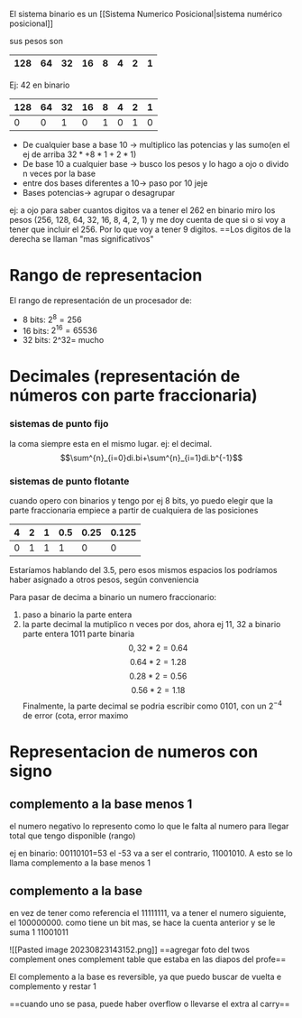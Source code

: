 El sistema binario es un [[Sistema Numerico Posicional|sistema numérico posicional]] 

sus pesos son

| 128 | 64  | 32  | 16  | 8   | 4   | 2    | 1   |
| --- | --- | --- | --- | --- | --- | --- | --- |


Ej: 42 en binario

| 128 | 64  | 32  | 16  | 8   | 4   | 2    | 1   |
| --- | --- | --- | --- | --- | --- | --- | --- |
| 0   | 0   | 1   | 0   | 1   | 0   |  1   | 0   |


- De cualquier base a base 10 -> multiplico las potencias y las sumo(en el ej de arriba $32*+8*1+2*1$)
- De base 10 a cualquier base -> busco los pesos y lo hago a ojo o divido n veces por la base
- entre dos bases diferentes a 10-> paso por 10 jeje
- Bases potencias-> agrupar o desagrupar

ej: a ojo para saber cuantos digitos va a tener el 262 en binario miro los pesos (256, 128, 64, 32, 16,  8, 4, 2, 1) y me doy cuenta de que si o si voy a tener que incluir el 256. Por lo que voy a tener 9 digitos. 
==Los digitos de la derecha se llaman "mas significativos"

# Rango de representacion
El rango de representación de un procesador de:
- 8 bits: $2^8=256$
- 16 bits: $2^{16}=65536$
- 32 bits: 2^32= mucho

# Decimales (representación de números con parte fraccionaria)
### sistemas de punto fijo
la coma siempre esta en el mismo lugar. ej: el decimal. 
$$\sum^{n}_{i=0}di.bi+\sum^{n}_{i=1}di.b^{-1}$$
### sistemas de punto flotante
cuando opero con binarios y tengo por ej 8 bits, yo puedo elegir que la parte fraccionaria empiece a partir de cualquiera de las posiciones

| 4   | 2   | 1   | 0.5 | 0.25 | 0.125 |
| --- | --- | --- | --- | ---- | ----- |
| 0   | 1   | 1   | 1   | 0    | 0     |

Estaríamos hablando del 3.5, pero esos mismos espacios los podríamos haber asignado a otros pesos, según conveniencia

Para pasar de decima a binario un numero fraccionario:
1) paso a binario la parte entera
2) la parte decimal la mutiplico n veces por dos, ahora ej
11, 32 a binario
parte entera 1011
parte binaria
$$0,32*2=0.64$$ $$0.64*2=1.28$$
$$0.28*2=0.56$$
$$0.56*2=1.18$$
Finalmente, la parte decimal se podria escribir como 0101, con un $2^{-4}$ de error (cota, error maximo

# Representacion de numeros con signo

## complemento a la base menos 1
el numero negativo lo represento como lo que le falta al numero para llegar total que tengo disponible (rango)

ej en binario:
00110101=53
el -53 va a ser el contrario, 11001010. A esto se lo llama complemento a la base menos 1

## complemento a la base 
en vez de tener como referencia el 11111111, va a tener el numero siguiente, el 100000000.
como tiene un bit mas, se hace la cuenta anterior y se le suma 1
11001011

![[Pasted image 20230823143152.png]]
==agregar foto del twos complement ones complement table que estaba en las diapos del profe==

El complemento a la base es reversible, ya que puedo buscar de vuelta e complemento y restar 1


==cuando uno se pasa, puede haber overflow o llevarse el extra al carry==